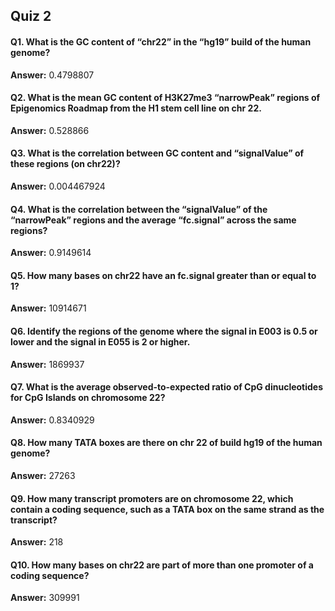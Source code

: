 ## Quiz 2

#### Q1. What is the GC content of “chr22” in the “hg19” build of the human genome?
<p><b>Answer:</b> 0.4798807</p>

#### Q2. What is the mean GC content of H3K27me3 “narrowPeak” regions of Epigenomics Roadmap from the H1 stem cell line on chr 22.
<p><b>Answer:</b> 0.528866</p>

#### Q3. What is the correlation between GC content and “signalValue” of these regions (on chr22)?
<p><b>Answer:</b> 0.004467924</p>

#### Q4. What is the correlation between the “signalValue” of the “narrowPeak” regions and the average “fc.signal” across the same regions?
<p><b>Answer:</b> 0.9149614</p>

#### Q5. How many bases on chr22 have an fc.signal greater than or equal to 1?
<p><b>Answer:</b> 10914671</p>

#### Q6. Identify the regions of the genome where the signal in E003 is 0.5 or lower and the signal in E055 is 2 or higher.
<p><b>Answer:</b> 1869937</p>

#### Q7. What is the average observed-to-expected ratio of CpG dinucleotides for CpG Islands on chromosome 22?
<p><b>Answer:</b> 0.8340929</p>

#### Q8. How many TATA boxes are there on chr 22 of build hg19 of the human genome?
<p><b>Answer:</b> 27263</p>

#### Q9. How many transcript promoters are on chromosome 22, which contain a coding sequence, such as a TATA box on the same strand as the transcript?
<p><b>Answer:</b> 218</p>

#### Q10. How many bases on chr22 are part of more than one promoter of a coding sequence?
<p><b>Answer:</b> 309991</p>
